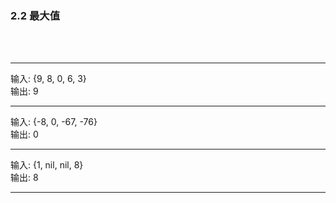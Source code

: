 
<h3 id = "title">
  2.2 最大值
</h3>
</br>
</br>

---
<div id = "qqq">
  <div id = "q0i">输入: {9, 8, 0, 6, 3}</div>
  <div id = "q0o">输出: 9</div>
</div>

---
<div id = "qqq">
  <div id = "q0i">输入: {-8, 0, -67, -76}</div>
  <div id = "q0o">输出: 0</div>
</div>

---
<div id = "qqq">
  <div id = "q0i">输入: {1, nil, nil, 8}</div>
  <div id = "q0o">输出: 8</div>
</div>

---
 
